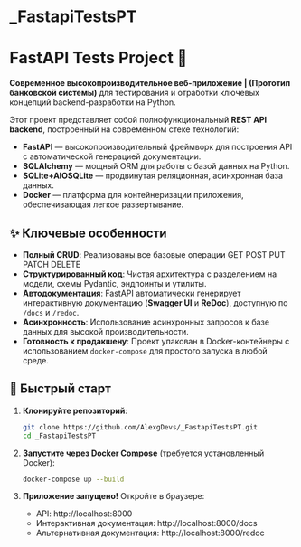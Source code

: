 # _FastapiTestsPT
# FastAPI Tests Project 🚀

**Современное высокопроизводительное веб-приложение | (Прототип банковской системы)** для тестирования и отработки ключевых концепций backend-разработки на Python.

Этот проект представляет собой полнофункциональный **REST API backend**, построенный на современном стеке технологий:

*   **FastAPI** — высокопроизводительный фреймворк для построения API с автоматической генерацией документации.
*   **SQLAlchemy** — мощный ORM для работы с базой данных на Python.
*   **SQLite+AIOSQLite** — продвинутая реляционная, асинхронная база данных.
*   **Docker** — платформа для контейнеризации приложения, обеспечивающая легкое развертывание.

## ✨ Ключевые особенности

*   **Полный CRUD**: Реализованы все базовые операции GET POST PUT PATCH DELETE
*   **Структурированный код**: Чистая архитектура с разделением на модели, схемы Pydantic, эндпоинты и утилиты.
*   **Автодокументация**: FastAPI автоматически генерирует интерактивную документацию (**Swagger UI** и **ReDoc**), доступную по `/docs` и `/redoc`.
*   **Асинхронность**: Использование асинхронных запросов к базе данных для высокой производительности.
*   **Готовность к продакшену**: Проект упакован в Docker-контейнеры с использованием `docker-compose` для простого запуска в любой среде.

## 🚀 Быстрый старт

1.  **Клонируйте репозиторий**:
    ```bash
    git clone https://github.com/AlexgDevs/_FastapiTestsPT.git
    cd _FastapiTestsPT
    ```

2.  **Запустите через Docker Compose** (требуется установленный Docker):
    ```bash
    docker-compose up --build
    ```

3.  **Приложение запущено!** Откройте в браузере:
    *   API: http://localhost:8000
    *   Интерактивная документация: http://localhost:8000/docs
    *   Альтернативная документация: http://localhost:8000/redoc